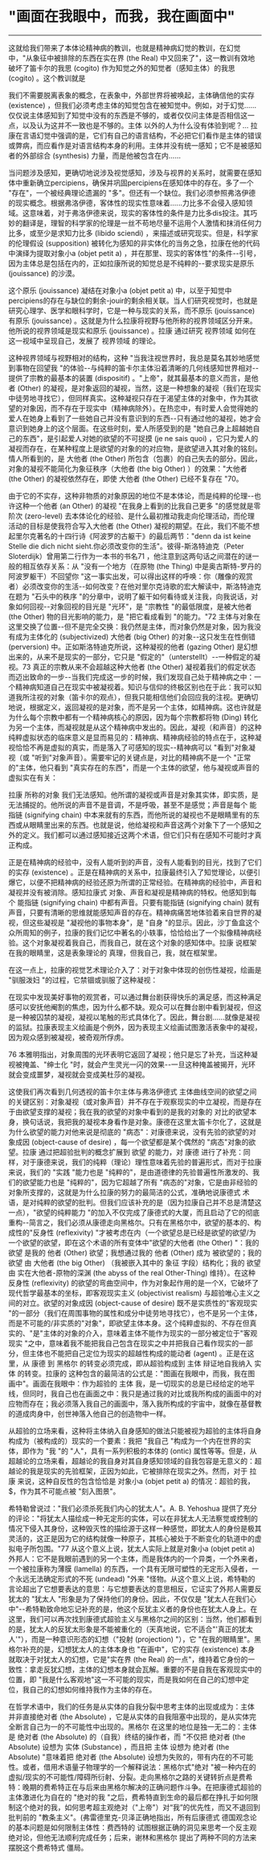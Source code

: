 # "画面在我眼中，而我，我在画面中"

------

这就给我们带来了本体论精神病的教训，也就是精神病幻觉的教训，在幻觉中，"从象征中被排除的东西在实在界 (the Real) 中又回来了"，这一教训有效地破坏了笛卡尔的我思 (cogito) 作为知觉之外的知觉者（感知主体）的我思 (cogito) 。这个教训就是

我们不需要脱离表象的概念，在表象中，外部世界将被唤起，主体确信他的实存 (existence) ，但我们必须考虑主体的知觉包含在被知觉中。例如，对于幻觉......仅仅说主体感知到了知觉中没有的东西是不够的，或者仅仅问主体是否相信这一点，以及认为这并不一致也是不够的。主体 以外的人为什么没有体验到呢？... 拉康在言语幻觉中强调的是，它们有自己的语言结构，不必把它们看作是主体的错误或弊病，而应看作是对语言结构本身的利用。主体并没有统一感知；它不是被感知者的外部综合 (synthesis) 力量，而是他被包含在内......

当问题涉及感知，更确切地说涉及视觉感知，涉及与视界的关系时，就需要在感知体中重新确立percipiens，确保并巩固percipiens在感知体中的存在。多了一个 "存在"，一个被经典理论遗漏的 "多"。但还有一个缺位。我们必须参照弗洛伊德的现实概念。根据弗洛伊德，客体性的现实性意味着......力比多不会侵入感知领域。这意味着，对于弗洛伊德来说，现实的客体性的条件是力比多dis投注。其巧妙的翻译是，理智的科学家的伦理是一丝不苟地尽量不运用个人激情和抹消任何力比多，或至少是求知力比多 (libido sciendi) ，来描述或研究现实。但是，科学家的伦理假设 (supposition) 被转化为感知的非实体化的当务之急，拉康在他的代码中演绎为提取对象小a (objet petit a) ，并在那里、现实的客体性"的条件--引号，因为主体总是包括在内的，正如拉康所说的知觉总是不纯粹的--要求现实是原乐 (jouissance) 的沙漠。

这个原乐 (jouissance) 凝结在对象小a (objet petit a) 中，以至于知觉中percipiens的存在与缺位的剩余-jouir的剩余相关联。当人们研究视觉时，也就是研究心理学、医学和眼科学时，它是一种与现实的关系，而不原乐 (jouissance) 有原乐 (jouissance) 。这就是为什么拉康将视野与他所称的视界领域区分开来。他所说的视界领域是现实和原乐 (jouissance) 。拉康 通过研究 视界领域 如何在这一视域中呈现自己，发展了 视界领域 的理论。

这种视界领域与视野相对的结构，这种 "当我注视世界时，我总是莫名其妙地感觉到事物在回望我 "的体验--与纯粹的笛卡尔主体沿着清晰的几何线感知世界相对--提供了宗教的最基本的装置 (dispositif) 。"上帝"，就其最基本的意义而言，是他者 (Other) 的凝视，是对象返回的凝视，当然，这是一种想象的凝视（我们在现实中徒劳地寻找它），但同样真实。这种凝视只存在于渴望主体的对象中，作为其欲望的对象因，而不存在于现实中（精神病除外）。在热恋中，有时爱人会觉得她的爱人在她身上看到了一些她自己并没有意识到的东西--只有通过他的凝视，她才会意识到她身上的这个层面。在这些时刻，爱人所感受到的是 "她自己身上超越她自己的东西"，是引起爱人对她的欲望的不可捉摸 (je ne sais quoi) ，它只为爱人的凝视而存在，在某种程度上是欲望的对象的的对应物，是欲望进入其对象的铭刻。情人所看到的，是 大他者 (the Other) 所包含（包裹）的自己失去的部分。因此，对象的凝视不能简化为象征秩序（大他者 (the big Other) ）的效果："大他者 (the Other) 的凝视依然存在，即使 大他者 (the Other) 已经不复存在 "70。

由于它的不实存，这种非物质的对象原因的地位不是本体论，而是纯粹的伦理--也许这种一个他者 (an Other) 的凝视 "在我身上看到的比我自己更多 "的感觉就是零阶次 (zero-level) 去本体论化的经验、是什么最初推动我走向伦理活动，而伦理活动的目标是使我符合写入大他者 (the Other) 凝视的期望。在此，我们不能不想起里尔克著名的十四行诗《阿波罗的古躯干》的最后两节："denn da ist keine Stelle die dich nicht sieht.你必须改变你的生活"。彼得-斯洛特迪克（Peter Sloterdijk）曾用第二行作为一本书的书名71 ，他注意到这两句话之间潜在的谜一般的相互依存关系：从 "没有一个地方（在原物 (the Thing) 中是奥古斯特-罗丹的阿波罗躯干）不回望你 "这一事实出发，可以得出这样的呼唤：你（雕像的观赏者）必须改变你的生活--如何改变？在他对里尔克诗歌的宏大解读中，斯洛特迪克在题为 "石头中的秩序 "的分章中，说明了躯干如何看待或关注我，向我说话，对象如何回视--对象回视的目光是 "光环"，是 "宗教性 "的最低限度，是被大他者 (the Other) 物的目光影响的能力，是 "把它看成看到 "的能力。"72 主体与对象在这里交换了位置--但不是完全交换：我仍然是主体，而对象仍然是对象，因为我没有成为主体化的 (subjectivized) 大他者 (big Other) 的对象--这只发生在性倒错 (perversion) 中。正如斯洛特迪克所说，这种凝视的他者 (gazing Other) 是幻想出来的，从来不是现实的一部分，它只是 "假定的"（unterstellt）--一种假定的凝视。73 真正的宗教从来不会超越这种大他者 (the Other) 凝视着我们的假定状态而迈出致命的一步--当我们完成这一步的时候，我们发现自己处于精神病之中：一个精神病知道自己在现实中被凝视着。知识与信仰的终极区别也在于此：我可以知道我所注视的对象（笛卡尔的观点），但我只能相信他们会回应我的注视。更确切地说，根据定义，返回凝视的是对象，而不是另一个主体，如精神病。这也许就是为什么每个宗教中都有一个精神病核心的原因，因为每个宗教都将物 (Ding) 转化为另一个主体，而凝视就是从这个精神病中发出的。因此，凝视（和声音）的这种纯粹虚拟状态的临床意义是显而易见的：精神病、精神病经验的特点在于，这种凝视恰恰不再是虚拟的真实，而是落入了可感知的现实--精神病可以 "看到"对象凝视（或 "听到"对象声音）。需要牢记的关键点是，对比的精神病不是一个 "正常的"主体，他只看到 "真实存在的东西"，而是一个主体的欲望，他与凝视或声音的虚拟实在有关：

拉康 所称的对象 我们无法感知。他所谓的凝视或声音是对象其实体，即实质，是无法捕捉的。他所说的声音不是音调，不是呼吸，甚至不是感觉；声音是每个 能指链 (signifying chain) 中本来就有的东西，而他所说的凝视也不是眼睛里有的东西或从眼睛里出来的东西。也就是说，他给凝视和声音这两个对象下了一个感知之外的定义。我们都可以通过感知接近这两个术语，但它们只有在感知不可能时才真正构成。

正是在精神病的经验中，没有人能听到的声音，没有人能看到的目光，找到了它们的实存 (existence) 。正是在精神病的关系中，拉康最终引入了知觉理论，以便引爆它，以便不把精神病的经验还原为所谓的正常经验。在精神病的经验中，声音和凝视并没有被消除。感知拉康式 对象、声音和凝视是精神病的特权。他感知到每个 能指链 (signifying chain) 中都有声音。只要有能指链 (signifying chain) 就有声音，只要有清晰的思维就能感知声音的存在。精神病痛苦地体验着来自世界的凝视，但这些凝视是 "凝视他的事物本身"，是 "自身 "的显示。因此，沙丁鱼盒这个众所周知的例子，拉康的我们记忆中著名的小轶事，恰恰给出了一个拟像精神病经验。这个对象凝视着我自己，而我自己，就在这个对象的感知体中。拉康 说框架在我的眼睛里，这是表象理论的 真理，但我自己，我，就在框架里。

在这一点上，拉康的视觉艺术理论介入了：对于对象中体现的创伤性凝视，绘画是 "驯服泼妇 "的过程，它禁锢或驯服了这种凝视：

在现实中发现美好事物的观赏者，可以通过舞台剧获得快乐的满足感，而这种满足感可以安抚他阉割的焦虑，因为什么都不缺。观众可以在舞台剧中看到凝视，但这是一种被囚禁的凝视，凝视以笔触的形式具体化了。因此，舞台剧......就像是凝视的监狱。拉康表现主义绘画是个例外，因为表现主义绘画试图激活表象中的凝视，因为观众感到被凝视，被奇观所俘虏。

76 本雅明指出，对象周围的光环表明它返回了凝视；他只是忘了补充，当这种凝视被掩盖、"绅士化 "时，就会产生灵光一闪的效果--一旦这种掩盖被揭开，光环就会变成噩梦，凝视就会变成美杜莎的凝视。

这使我们再次看到几何透视的笛卡尔主体与弗洛伊德式 主体曲线空间的欲望之间的关键区别：对象凝视（或对象声音）并不存在于观察现实的中立凝视，而是存在于由欲望支撑的凝视；我在我的欲望的对象中看到的是我的对象的 对比的欲望本身，换句话说，我把我的凝视本身看作是对象。康德在这里太笛卡尔化了，这就是为什么欲望的能力对他来说是彻底的 "病态"：对康德来说，没有先验的欲望的对象成因 (object-cause of desire) ，每一个欲望都是某个偶然的 "病态"对象的欲望。拉康 通过把超验批判的概念扩展到 欲望 的能力，对 康德 进行了补充：同样，对于康德来说，我们的纯粹（理论）理性意味着先验的普遍形式，而对于拉康来说，我们的 "实践 "能力也是 "纯粹的"，是由道德律的先验普遍性所激发的、我们的欲望能力也是 "纯粹的"，因为它超越了所有 "病态的"对象，它是由非经验的对象所支撑的，这就是为什么拉康的努力的最简洁的公式，准确地说康德式 术语，是对纯粹的欲望的批判。但我们应该补充的是（因为拉康自己并不总是清楚这一点），"欲望的纯粹能力 "的加入不仅完成了康德式的大厦，而且启动了它的彻底重构--简言之，我们必须从康德走向黑格尔。只有在黑格尔中，欲望的基本的、构成性的"反身性 (reflexivity) "才被考虑在内（一个欲望总是已经是欲望的欲望/为一个欲望的欲望，即在这个术语的所有变体中"欲望的大他者 (the Other) "：我的 欲望 是我的 他者 (Other) 欲望；我想通过我的 他者 (Other) 成为 被欲望的；我的 欲望 由 大他者 (the big Other) （我被嵌入其中的 象征 字段）结构化；我的 欲望 由 实在大他者-原物的深渊 (the abyss of the real Other-Thing) 维持）。在这种反身性 (reflexivity) 的欲望的弯曲空间中，作为对象起作用的是一个X，它破坏了现代哲学最基本的坐标，即客观现实主义 (objectivist realism) 与超验唯心主义之间的对立。欲望的对象成因 (object-cause of desire) 既不是实质性的"客观现实 "的一部分（我们在周围事物的属性和成分中徒劳地寻找它），也不是另一个主体，而是不可能的/非实质的"对象"，即欲望主体本身。这个纯粹虚拟的、不存在但真实的、"是"主体的对象的介入，意味着主体不能作为现实的一部分被定位于"客观现实 "之中，意味着我不能把我自己包含在现实之中并把我自己看作现实的一部分，但主体也不能把自己定位为现实的超越性构成的能动者 (agent) 。正是在这里，从 康德 到 黑格尔 的转变必须完成，即从超验构成到 主体 辩证地自我纳入 实体 的转变。拉康的 这种包含的最简洁的公式是："图画在我眼中，而我，我在图画中"。画面在我眼中：作为超验的 主体 我，是一切现实的总是已经给定的地平线，但同时，我自己也在画面之中：我只是通过我的对比或我所构成的画面中的对应物而存在；我必须落入我自己的画面中，落入我所构成的宇宙中，就像在基督教的道成肉身中，创世神落入他自己的创造物中一样。

从超验的立场来看，这种将主体纳入自身感知的做法只能被视为超验的主体将自身构成为（被构成的）现实的一个要素：我把 "我自己 "构成为一个内在世界的实体，即作为 "我 "的 "人"，具有一系列积极的本体的 (ontic) 属性等等。但是，从超越论的立场来看，超越论的我自身对其自身感知领域的自我包容是无意义的：超越论的我是现实的先验框架，正因为如此，它被排除在现实之外。然而，对于 拉康 来说，这种自反性的包含恰恰是 对象小a (objet petit a) 的情况：超验的我，$，作为其不可能点被 "刻入图景"。

希特勒曾说过："我们必须杀死我们内心的犹太人"。A. B. Yehoshua 提供了充分的评论："将犹太人描绘成一种无定形的实体，可以在非犹太人无法察觉或控制的情况下侵入其身份，这种毁灭性的描绘源于这样一种感觉，即犹太人的身份是极其灵活的，这正是因为它的结构就像一种原子，其核心被处于不断变化的轨道中的虚拟电子所包围。"77 从这个意义上说，犹太人实际上就是对象小a (objet petit a) 外邦人：它不是我眼前遇到的另一个主体，而是我体内的一个异类，一个外来者，一个被拉康称为薄膜 (lamella) 的东西，一个具有无限可塑性的无定形入侵者，一个永远无法确定形式的不死 (undead) "外来 "怪物。从这个意义上说，希特勒的言论超出了它想要表达的意思：与它想要表达的意思相反，它证实了外邦人需要反犹太的 "犹太人 "形象是为了保持他们的身份。因此，不仅仅是 "犹太人在我们心中"--希特勒致命地忘记补充的是，他这个反犹主义者的身份也在犹太人身上。在这里，我们可以再次找到康德式超验主义与黑格尔之间的区别：当然，他们都看到的是，犹太人的反犹太形象是不能被重化的（天真地说，它不适合"'真正的犹太人'"），而是一种意识形态的幻想（"投射 (projection) "），它 "在我的眼睛里"。黑格尔补充的是，幻想犹太人的主体本身也 "在画中"，它的实存 (existence) 本身就取决于对犹太人的幻想，它是"实在界 (the Real) 的一点"，维持着它身份的一致性：拿走反犹幻想，主体的幻想本身就会瓦解。重要的不是自我在客观现实中的位置，即 "我是什么客观地"这一不可能的现实，而是我如何在自己的幻想中定位，我自己的幻想如何维持我作为主体的存在。

在哲学术语中，我们的任务是从实体的自我分裂中思考主体的出现或成为：主体 并非直接绝对者 (the Absolute) ，它是从实体的自我阻塞中出现的，是从实体完全断言自己为一的不可能性中出现的。黑格尔 在这里的地位是独一无二的：主体 是 绝对者 (the Absolute) 的（自我）终结的操作者，而 "不仅把 绝对者 (the Absolute) 设想为 实体 (Substance) ，而且把 主体 设想为 绝对者 (the Absolute) "意味着把 绝对者 (the Absolute) 设想为失败的，带有内在的不可能性。或者，借用术语量子物理学的一个解释说法：黑格尔式"绝对 "被一种内在的虚拟/现实的不可能性/障碍所衍射、分裂。走向黑格尔之路的关键转折点是费希特：晚期的费希特正在与后来由黑格尔解决的正确问题作斗争。在把康德式超验的主体激进化为自在的 "绝对的我 "之后，费希特直到生命的最后都在挣扎于如何限制这个绝对的我，如何思考超主观绝对（"上帝"）对“我”的优先性，而又不退回到批判前的 "教条主义"。(弗雷德里克-贝泽正确地指出，所有后康德式 德国观念论的基本问题是如何限制主体性：费西特的 试图根据正确的洞见来思考一个反主观 绝对论，但他无法顺利完成任务；后来，谢林和黑格尔 提出了两种不同的方法来摆脱这个费希特式 僵局。
